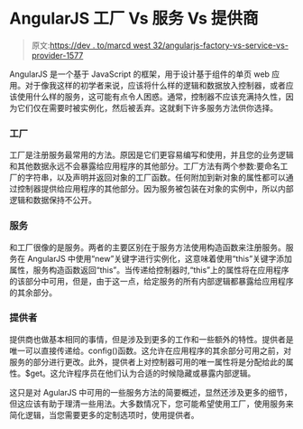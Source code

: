# AngularJS 工厂 Vs 服务 Vs 提供商

> 原文:[https://dev . to/marcd west 32/angularjs-factory-vs-service-vs-provider-1577](https://dev.to/marcdwest32/angularjs-factory-vs-service-vs-provider-1577)

AngularJS 是一个基于 JavaScript 的框架，用于设计基于组件的单页 web 应用。对于像我这样的初学者来说，应该将什么样的逻辑和数据放入控制器，或者应该使用什么样的服务，这可能有点令人困惑。通常，控制器不应该充满持久性，因为它们仅在需要时被实例化，然后被丢弃。这就剩下许多服务方法供你选择。

### [](#factories)工厂

工厂是注册服务最常用的方法。原因是它们更容易编写和使用，并且您的业务逻辑和其他数据永远不会暴露给应用程序的其他部分。工厂方法有两个参数:要命名工厂的字符串，以及声明并返回对象的工厂函数。任何附加到新对象的属性都可以通过控制器提供给应用程序的其他部分。因为服务被包装在对象的实例中，所以内部逻辑和数据保持不公开。

### [](#service)服务

和工厂很像的是服务。两者的主要区别在于服务方法使用构造函数来注册服务。服务在 AngularJS 中使用“new”关键字进行实例化，这意味着使用“this”关键字添加属性，服务构造函数返回“this”。当传递给控制器时,“this”上的属性将在应用程序的该部分中可用，但是，由于这一点，给定服务的所有内部逻辑都暴露给应用程序的其余部分。

### [](#providers)提供者

提供商也做基本相同的事情，但是涉及到更多的工作和一些额外的特性。提供者是唯一可以直接传递给。config()函数。这允许在应用程序的其余部分可用之前，对服务的部分进行更改。此外，提供者上对控制器可用的唯一属性将是分配给此的属性。$get。这允许程序员在他们认为合适的时候隐藏或暴露内部逻辑。

这只是对 AgularJS 中可用的一些服务方法的简要概述，显然还涉及更多的细节，但这应该有助于理清一些用法。大多数情况下，您可能希望使用工厂，使用服务来简化逻辑，当您需要更多的定制选项时，使用提供者。